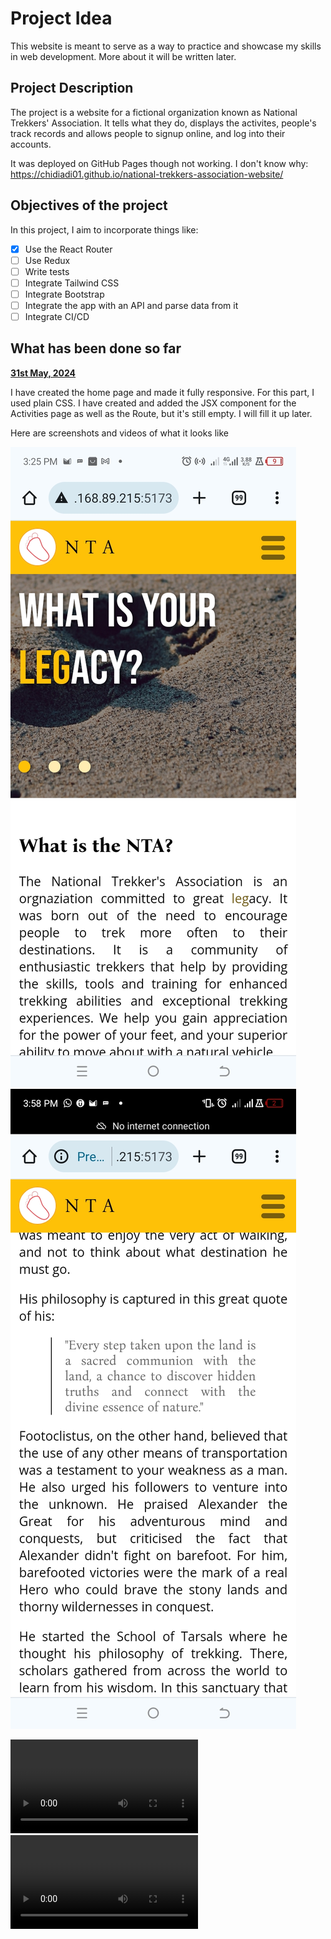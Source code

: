 # Project Idea

This website is meant to serve as a way to practice and showcase my skills in web development. More about it will be written later.

## Project Description
The project is a website for a fictional organization known as National Trekkers' Association. It tells what they do, displays the activites, people's track records and allows people to signup online, and log into their accounts. 

It was deployed on GitHub Pages though not working. I don't know why:
https://chidiadi01.github.io/national-trekkers-association-website/

## Objectives of the project

In this project, I aim to incorporate things like:

- [x] Use the React Router
- [ ] Use Redux
- [ ] Write tests
- [ ] Integrate Tailwind CSS
- [ ] Integrate Bootstrap
- [ ] Integrate the app with an API and parse data from it
- [ ] Integrate CI/CD

## What has been done so far

[**31st May, 2024**](/readme-media/31-05-2024.md)

I have created the home page and made it fully responsive. For this part, I used plain CSS. I have created and added the JSX component for the Activities page as well as the Route, but it's still empty. I will fill it up later.

Here are screenshots and videos of what it looks like

![Mobile screenshot - homepage top ](/readme-media/Screenshot-home-top.jpg)     ![Mobile screenshot - homepage down ](/readme-media/Screenshot-home-quote.jpg)

![Desktop video](/readme-media/NTAVid-desk.mp4)
![Mobile video](/readme-media/mobileNTAVid.mp4)